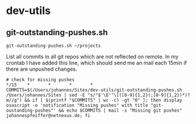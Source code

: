 # dev-utils

## git-outstanding-pushes.sh

```
git-outstanding-pushes.sh ~/projects
```

List all commits in all git repos which are not reflected on remote. In my crontab I have added this line, which should send me an mail each 15min if there are unpushed changes.


```
# check for missing pushes
*/15    *       *       *       *       COMMITS=$(/Users/johannes/Sites/dev-utils/git-outstanding-pushes.sh /Users/johannes/Sites | sed -E "s/"$'\E'"\[([0-9]{1,2}(;[0-9]{1,2})*)?m//g") && if [ $(printf "$COMMITS" | wc -c) -gt "0" ]; then display osascript -e 'notification "Missing pushes" with title "git-oustanding-pushes"' && echo $COMMITS | mail -s "Missing git pushes" johannespfeiffer@netnexus.de; fi
```
